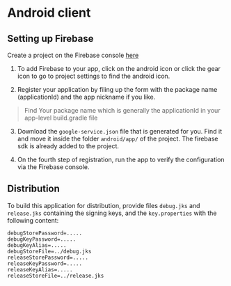 # Android client

## Setting up Firebase

Create a project on the Firebase console [here](https://console.firebase.google.com/)

1. To add Firebase to your app, click on the android icon or click the gear icon to go to project
settings to find the android icon.

2. Register your application by filing up the form with the package name (applicationId) 
and the app nickname if you like.
> Find Your package name which is generally the applicationId in your app-level build.gradle file

3. Download the `google-service.json` file that is generated for you. Find it and move it inside
the folder `android/app/` of the project. The firebase sdk is already added to the project.

4. On the fourth step of registration, run the app to verify the configuration via the Firebase
console.

## Distribution

To build this application for distribution, 
provide files `debug.jks` and `release.jks` containing the signing keys, 
and the `key.properties` with the following content:

```
debugStorePassword=.....
debugKeyPassword=.....
debugKeyAlias=.....
debugStoreFile=../debug.jks
releaseStorePassword=.....
releaseKeyPassword=.....
releaseKeyAlias=.....
releaseStoreFile=../release.jks
```
